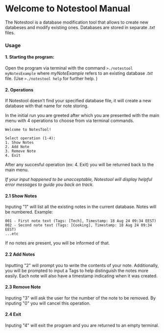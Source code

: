 <h1>Welcome to Notestool Manual</h1>

The Notestool is a database modification tool that allows to create new databeses and modify existing ones.
Databases are stored in separate <i>.txt</i> files.

### Usage

#### 1. Starting the program:
Open the program via terminal with the command <code>>./notestool myNotesExample</code> where <i>myNoteExample</i> refers to an existing database <i>.txt</i> file.
(Use <code>>./notestool help</code> for further help. )

#### 2. Operations
If Notestool doesn't find your specified database file, it will create a new database with that name for note storing.

In the initial run you are greeted after which you are presented with the main menu with 4 operations to choose from via terminal commands.


    Welcome to NotesTool!

    Select operation (1-4):
    1. Show Notes
    2. Add Note
    3. Remove Note
    4. Exit



After any succesful operation (ex: 4. Exit) you will be returned back to the main menu.

*If your input happened to be unacceptable, Notestool will display helpful error messages to guide you back on track.*

#### 2.1 Show Notes
Inputing "1" will list all the existing notes in the current database. Notes will be numbered. 
Example:

    001 - First note text (Tags: [Tech], Timestamp: 18 Aug 24 09:34 EEST)
    002 - Second note text (Tags: [Cooking], Timestamp: 18 Aug 24 09:34 EEST)
    ...etc

If no notes are present, you will be informed of that.

#### 2.2 Add Notes
Inputting "2" will prompt you to write the contents of your note. Additionally, you will be prompted to input a Tags to help distinguish the notes more easily. Each note will also have a timestamp indicating when it was created.

#### 2.3 Remove Note
Inputing "3" will ask the user for the number of the note to be removed.
By inputing "0" you will cancel this operation.

#### 2.4 Exit

Inputing "4" will exit the program and you are returned to an empty terminal.
